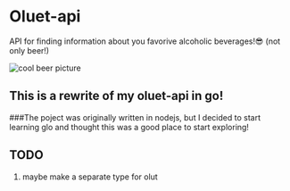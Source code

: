 # Oluet-api

API for finding information about you favorive alcoholic beverages!😎
(not only beer!)

![cool beer picture](https://cdn1.iconfinder.com/data/icons/zaficons-foods-1/512/beer-512.png) 

## This is a rewrite of my oluet-api in go!

###The poject was originally written in nodejs, but I decided to start learning glo and thought this was a good place to start exploring!

## TODO
1. maybe make a separate type for olut
